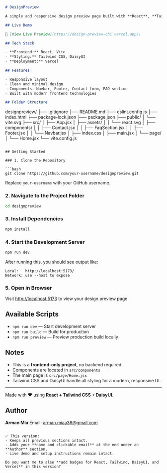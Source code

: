 
```markdown
# DesignPreview

A simple and responsive design preview page built with **React**, **Tailwind CSS**, and **DaisyUI**. This project showcases a clean layout featuring components like Navbar, Footer, Contact form, and FAQ section.

## Live Demo

🔗 [View Live Preview](https://design-preview-chi.vercel.app/)

## Tech Stack

- **Frontend:** React, Vite
- **Styling:** Tailwind CSS, DaisyUI
- **Deployment:** Vercel

## Features

- Responsive layout
- Clean and minimal design
- Components: Navbar, Footer, Contact form, FAQ section
- Built with modern frontend technologies

## Folder Structure

```

designpreview/
├── .gitignore
├── README.md
├── eslint.config.js
├── index.html
├── package-lock.json
├── package.json
├── public/
│   └── vite.svg
├── src/
│   ├── App.jsx
│   ├── assets/
│   │   └── react.svg
│   ├── components/
│   │   ├── Contact.jsx
│   │   ├── FaqSection.jsx
│   │   ├── Footer.jsx
│   │   └── Navbar.jsx
│   ├── index.css
│   ├── main.jsx
│   └── page/
│       └── Home.jsx
└── vite.config.js

````

## Getting Started

### 1. Clone the Repository

```bash
git clone https://github.com/your-username/designpreview.git
````

Replace `your-username` with your GitHub username.

### 2. Navigate to the Project Folder

```bash
cd designpreview
```

### 3. Install Dependencies

```bash
npm install
```

### 4. Start the Development Server

```bash
npm run dev
```

After running this, you should see output like:

```
Local:   http://localhost:5173/
Network: use --host to expose
```

### 5. Open in Browser

Visit [http://localhost:5173](http://localhost:5173) to view your design preview page.

## Available Scripts

* `npm run dev` — Start development server
* `npm run build` — Build for production
* `npm run preview` — Preview production build locally

## Notes

* This is a **frontend-only project**, no backend required.
* Components are located in `src/components`
* The main page is `src/page/Home.jsx`
* Tailwind CSS and DaisyUI handle all styling for a modern, responsive UI.

---

Made with ❤️ using **React + Tailwind CSS + DaisyUI**.

## Author

**Arman Mia**
Email: [arman.miaa36@gmail.com](mailto:arman.miaa36@gmail.com)

```

✅ This version:  
- Keeps all previous sections intact.  
- Adds your **name and clickable email** at the end under an **Author** section.  
- Live demo and setup instructions remain intact.  

Do you want me to also **add badges for React, Tailwind, DaisyUI, and Vercel** in this version?
```
